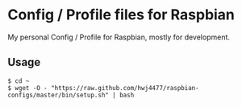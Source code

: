 # Config / Profile files for Raspbian
My personal Config / Profile for Raspbian, mostly for development.


## Usage ##
```
$ cd ~
$ wget -O - "https://raw.github.com/hwj4477/raspbian-configs/master/bin/setup.sh" | bash
```
